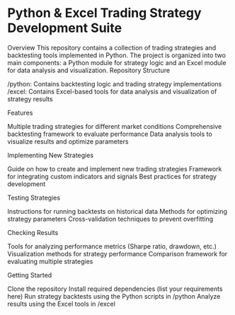 # Python & Excel Trading Strategy Development Suite

Overview
This repository contains a collection of trading strategies and backtesting tools implemented in Python. The project is organized into two main components: a Python module for strategy logic and an Excel module for data analysis and visualization.
Repository Structure

/python: Contains backtesting logic and trading strategy implementations
/excel: Contains Excel-based tools for data analysis and visualization of strategy results

Features

Multiple trading strategies for different market conditions
Comprehensive backtesting framework to evaluate performance
Data analysis tools to visualize results and optimize parameters

Implementing New Strategies

Guide on how to create and implement new trading strategies
Framework for integrating custom indicators and signals
Best practices for strategy development

Testing Strategies

Instructions for running backtests on historical data
Methods for optimizing strategy parameters
Cross-validation techniques to prevent overfitting

Checking Results

Tools for analyzing performance metrics (Sharpe ratio, drawdown, etc.)
Visualization methods for strategy performance
Comparison framework for evaluating multiple strategies

Getting Started

Clone the repository
Install required dependencies (list your requirements here)
Run strategy backtests using the Python scripts in /python
Analyze results using the Excel tools in /excel
